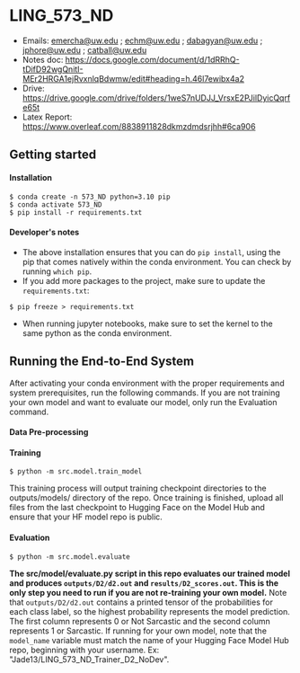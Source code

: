 # LING_573_ND

- Emails: emercha@uw.edu ; echm@uw.edu ; dabagyan@uw.edu ; jphore@uw.edu ; catball@uw.edu
- Notes doc: https://docs.google.com/document/d/1dRRhQ-tDifD92wgQnitI-MEr2HRGA1ejRvxnlqBdwmw/edit#heading=h.46l7ewibx4a2
- Drive: https://drive.google.com/drive/folders/1weS7nUDJJ_VrsxE2PJilDyicQqrfe65t
- Latex Report: https://www.overleaf.com/8838911828dkmzdmdsrjhh#6ca906

## Getting started
#### Installation
```
$ conda create -n 573_ND python=3.10 pip
$ conda activate 573_ND
$ pip install -r requirements.txt
```

#### Developer's notes
* The above installation ensures that you can do `pip install`, using the pip that comes natively within the conda environment. You can check by running `which pip`. 
* If you add more packages to the project, make sure to update the `requirements.txt`:
```
$ pip freeze > requirements.txt
```
* When running jupyter notebooks, make sure to set the kernel to the same python as the conda environment.

## Running the End-to-End System
After activating your conda environment with the proper requirements and system prerequisites, run the following commands. If you are not training your own model and want to evaluate our model, only run the Evaluation command. 
#### Data Pre-processing

#### Training 
```
$ python -m src.model.train_model
```
This training process will output training checkpoint directories to the outputs/models/ directory of the repo. Once training is finished, upload all files from the last checkpoint to Hugging Face on the Model Hub and ensure that your HF model repo is public. 

#### Evaluation
```
$ python -m src.model.evaluate
```
**The src/model/evaluate.py script in this repo evaluates our trained model and produces `outputs/D2/d2.out` and `results/D2_scores.out`. This is the only step you need to run if you are not re-training your own model.**
Note that `outputs/D2/d2.out` contains a printed tensor of the probabilities for each class label, so the highest probability represents the model prediction. The first column represents 0 or Not Sarcastic and the second column represents 1 or Sarcastic. If running for your own model, note that the `model_name` variable must match the name of your Hugging Face Model Hub repo, beginning with your username. Ex: "Jade13/LING_573_ND_Trainer_D2_NoDev".

